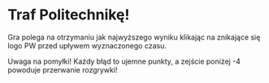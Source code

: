 # Traf Politechnikę!

Gra polega na otrzymaniu jak najwyższego wyniku klikając na znikające się logo PW przed upływem wyznaczonego czasu.

Uwaga na pomyłki! Każdy błąd to ujemne punkty, a zejście poniżej -4 powoduje przerwanie rozgrywki!